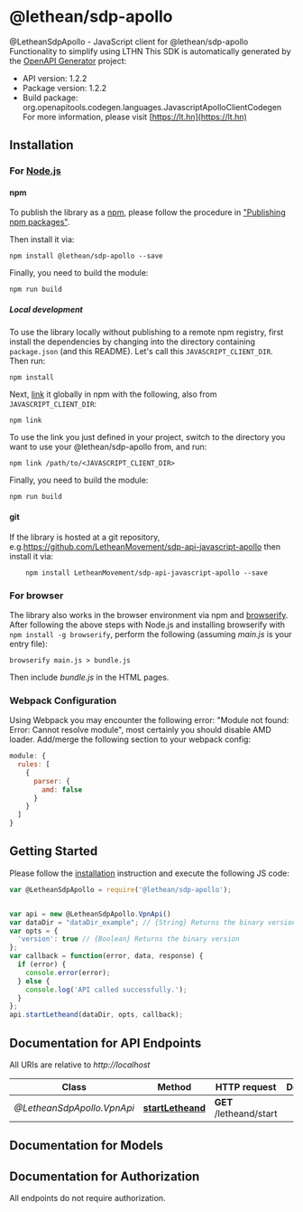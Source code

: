 # @lethean/sdp-apollo

@LetheanSdpApollo - JavaScript client for @lethean/sdp-apollo
Functionality to simplify using LTHN
This SDK is automatically generated by the [OpenAPI Generator](https://openapi-generator.tech) project:

- API version: 1.2.2
- Package version: 1.2.2
- Build package: org.openapitools.codegen.languages.JavascriptApolloClientCodegen
For more information, please visit [https://lt.hn](https://lt.hn)

## Installation

### For [Node.js](https://nodejs.org/)

#### npm

To publish the library as a [npm](https://www.npmjs.com/), please follow the procedure in ["Publishing npm packages"](https://docs.npmjs.com/getting-started/publishing-npm-packages).

Then install it via:

```shell
npm install @lethean/sdp-apollo --save
```

Finally, you need to build the module:

```shell
npm run build
```

##### Local development

To use the library locally without publishing to a remote npm registry, first install the dependencies by changing into the directory containing `package.json` (and this README). Let's call this `JAVASCRIPT_CLIENT_DIR`. Then run:

```shell
npm install
```

Next, [link](https://docs.npmjs.com/cli/link) it globally in npm with the following, also from `JAVASCRIPT_CLIENT_DIR`:

```shell
npm link
```

To use the link you just defined in your project, switch to the directory you want to use your @lethean/sdp-apollo from, and run:

```shell
npm link /path/to/<JAVASCRIPT_CLIENT_DIR>
```

Finally, you need to build the module:

```shell
npm run build
```

#### git

If the library is hosted at a git repository, e.g.https://github.com/LetheanMovement/sdp-api-javascript-apollo
then install it via:

```shell
    npm install LetheanMovement/sdp-api-javascript-apollo --save
```

### For browser

The library also works in the browser environment via npm and [browserify](http://browserify.org/). After following
the above steps with Node.js and installing browserify with `npm install -g browserify`,
perform the following (assuming *main.js* is your entry file):

```shell
browserify main.js > bundle.js
```

Then include *bundle.js* in the HTML pages.

### Webpack Configuration

Using Webpack you may encounter the following error: "Module not found: Error:
Cannot resolve module", most certainly you should disable AMD loader. Add/merge
the following section to your webpack config:

```javascript
module: {
  rules: [
    {
      parser: {
        amd: false
      }
    }
  ]
}
```

## Getting Started

Please follow the [installation](#installation) instruction and execute the following JS code:

```javascript
var @LetheanSdpApollo = require('@lethean/sdp-apollo');


var api = new @LetheanSdpApollo.VpnApi()
var dataDir = "dataDir_example"; // {String} Returns the binary version
var opts = {
  'version': true // {Boolean} Returns the binary version
};
var callback = function(error, data, response) {
  if (error) {
    console.error(error);
  } else {
    console.log('API called successfully.');
  }
};
api.startLetheand(dataDir, opts, callback);

```

## Documentation for API Endpoints

All URIs are relative to *http://localhost*

Class | Method | HTTP request | Description
------------ | ------------- | ------------- | -------------
*@LetheanSdpApollo.VpnApi* | [**startLetheand**](docs/VpnApi.md#startLetheand) | **GET** /letheand/start | 


## Documentation for Models



## Documentation for Authorization

All endpoints do not require authorization.
